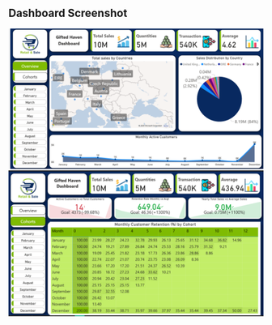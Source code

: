 ## Dashboard Screenshot
![Customer Churn Dashboard](Customer_retention_1.png)
![Customer Churn Dashboard](Customer_retention_2.png)

